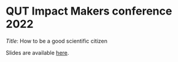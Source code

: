 # QUT Impact Makers conference 2022

*Title*: How to be a good scientific citizen

Slides are available [here](https://agbarnett.github.io/talks/impact_makers/slides).
